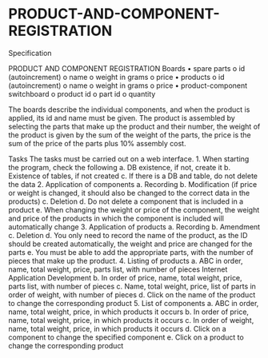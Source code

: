 # PRODUCT-AND-COMPONENT-REGISTRATION

Specification

PRODUCT AND COMPONENT REGISTRATION
Boards
• spare parts
      o id (autoincrement)
      o name o weight in grams
      o price
• products o id (autoincrement)
      o name o weight in grams
      o price
  • product-component switchboard
      o product id
      o part id
      o quantity

The boards describe the individual components, and when the product is applied, its id and name must be given. The product is assembled by selecting the parts that make up the product and their number, the weight of the product is given by the sum of the weight of the parts, the price is the sum of the price of the parts plus 10% assembly cost.

  Tasks The tasks must be carried out on a web interface.
    1. When starting the program, check the following
            a. DB existence, if not, create it
            b. Existence of tables, if not created
            c. If there is a DB and table, do not delete the data
    2. Application of components
            a. Recording
            b. Modification (if price or weight is changed, it should also be changed to the correct data in the products)
            c. Deletion
            d. Do not delete a component that is included in a product
            e. When changing the weight or price of the component, the weight and price of the products in which the component is included will automatically change
    3. Application of products
            a. Recording
            b. Amendment
            c. Deletion
            d. You only need to record the name of the product, as the ID should be created automatically, the weight and price are changed for the parts
            e. You must be able to add the appropriate parts, with the number of pieces that make up the product.
4. Listing of products
            a. ABC in order, name, total weight, price, parts list, with number of pieces Internet Application Development b. In order of price, name, total weight, price, parts list, with number of pieces
            c. Name, total weight, price, list of parts in order of weight, with number of pieces
            d. Click on the name of the product to change the corresponding product
5. List of components
            a. ABC in order, name, total weight, price, in which products it occurs
            b. In order of price, name, total weight, price, in which products it occurs
            c. In order of weight, name, total weight, price, in which products it occurs
            d. Click on a component to change the specified component
            e. Click on a product to change the corresponding product
